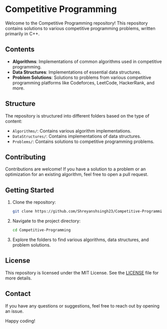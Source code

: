 # Competitive Programming

Welcome to the Competitive Programming repository! This repository contains solutions to various competitive programming problems, written primarily in C++.

## Contents

- **Algorithms**: Implementations of common algorithms used in competitive programming.
- **Data Structures**: Implementations of essential data structures.
- **Problem Solutions**: Solutions to problems from various competitive programming platforms like Codeforces, LeetCode, HackerRank, and more.

## Structure

The repository is structured into different folders based on the type of content:
- `Algorithms/`: Contains various algorithm implementations.
- `DataStructures/`: Contains implementations of data structures.
- `Problems/`: Contains solutions to competitive programming problems.

## Contributing

Contributions are welcome! If you have a solution to a problem or an optimization for an existing algorithm, feel free to open a pull request.

## Getting Started

1. Clone the repository:
    ```bash
    git clone https://github.com/Shreyanshsingh23/Competitive-Programming.git
    ```
2. Navigate to the project directory:
    ```bash
    cd Competitive-Programming
    ```
3. Explore the folders to find various algorithms, data structures, and problem solutions.

## License

This repository is licensed under the MIT License. See the [LICENSE](LICENSE) file for more details.

## Contact

If you have any questions or suggestions, feel free to reach out by opening an issue.

Happy coding!